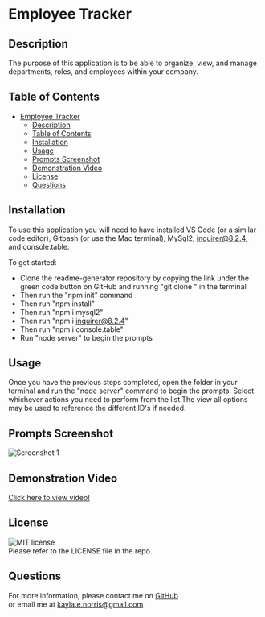 # Employee Tracker

## Description
The purpose of this application is to be able to organize, view, and manage departments, roles, and employees within your company. 

## Table of Contents
- [Employee Tracker](#employee-tracker)
  - [Description](#description)
  - [Table of Contents](#table-of-contents)
  - [Installation](#installation)
  - [Usage](#usage)
  - [Prompts Screenshot](#prompts-screenshot)
  - [Demonstration Video](#demonstration-video)
  - [License](#license)
  - [Questions](#questions)
## Installation

To use this application you will need to have installed VS Code (or a similar code editor), Gitbash (or use the Mac terminal), MySql2, inquirer@8.2.4, and console.table.

To get started: 
- Clone the readme-generator repository by copying the link under the green code button on GitHub and running "git clone " in the terminal
- Then run the "npm init" command
- Then run "npm install" 
- Then run "npm i mysql2"
- Then run "npm i inquirer@8.2.4"
- Then run "npm i console.table"
- Run "node server" to begin the prompts 

## Usage

Once you have the previous steps completed, open the folder in your terminal and run the "node server" command to begin the prompts. Select whichever actions you need to perform from the list.The view all options may be used to reference the different ID's if needed. 

## Prompts Screenshot
![Screenshot 1](Develop/images/employee-tracker-screenshot1.png)
## Demonstration Video
[Click here to view video!](https://www.youtube.com/watch?v=Y_HPaRmcfLo)



## License

![MIT license](https://img.shields.io/badge/license-MIT-green) </br>
Please refer to the LICENSE file in the repo.

## Questions

For more information, please contact me on [GitHub](https://github.com/KaylaNorris)</br>
or email me at kayla.e.norris@gmail.com
